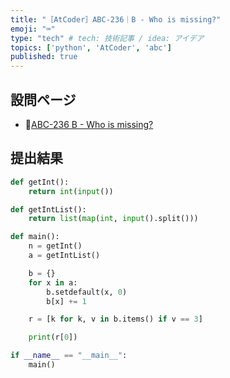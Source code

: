 ```yaml
---
title: "［AtCoder］ABC-236｜B - Who is missing?"
emoji: "⌨️"
type: "tech" # tech: 技術記事 / idea: アイデア
topics: ['python', 'AtCoder', 'abc']
published: true
---
```


## 設問ページ

- 🔗[ABC-236 B - Who is missing?](https://atcoder.jp/contests/abc236/tasks/abc236_b)

## 提出結果

```python
def getInt():
    return int(input())

def getIntList():
    return list(map(int, input().split()))

def main():
    n = getInt()
    a = getIntList()

    b = {}
    for x in a:
        b.setdefault(x, 0)
        b[x] += 1

    r = [k for k, v in b.items() if v == 3]

    print(r[0])

if __name__ == "__main__":
    main()
```
